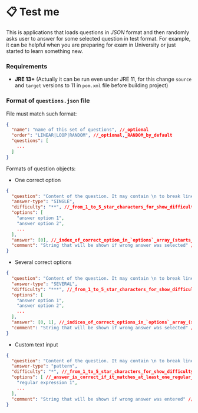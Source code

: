# 📋 Test me

This is applications that loads questions in _JSON_ format and then randomly asks user to answer for some selected question in test format. For example, it can be helpful when you are preparing for exam in University or just started to learn something new.

### Requirements

* **JRE 13+** (Actually it can be run even under JRE 11, for this change `source` and `target` versions to 11 in `pom.xml` file before building project)

### Format of `questions.json` file

File must match such format:
```json
{
  "name": "name of this set of questions", //_optional
  "order": "LINEAR|LOOP|RANDOM", //_optional,_RANDOM_by_default
  "questions": [
    ...
  ]
}
```

Formats of question objects:

* One correct option

```json
{
  "question": "Content of the question. It may contain \n to break line",
  "answer-type": "SINGLE",
  "difficulty": "**", //_from_1_to_5_star_characters_for_show_difficulty_of_question_(optional)
  "options": [
    "answer option 1",
    "answer option 2",
    ...
  ],
  "answer": [0], //_index_of_correct_option_in_`options`_array_(starts_from_0,_must_constain_single_value)
  "comment": "String that will be shown if wrong answer was selected" //_optional
}
```

* Several correct options

```json
{
  "question": "Content of the question. It may contain \n to break line",
  "answer-type": "SEVERAL",
  "difficulty": "***", //_from_1_to_5_star_characters_for_show_difficulty_of_question_(optional)
  "options": [
    "answer option 1",
    "answer option 2",
    ...
  ],
  "answer": [0, 1], //_indices_of_correct_options_in_`options`_array_(starts_from_0)
  "comment": "String that will be shown if wrong answer was selected" //_optional
}
```

* Custom text input

```json
{
  "question": "Content of the question. It may contain \n to break line",
  "answer-type": "pattern",
  "difficulty": "*", //_from_1_to_5_star_characters_for_show_difficulty_of_question_(optional)
  "options": [ //_answer_is_correct_if_it_matches_at_least_one_regular_expression_from_`options`
    "regular expression 1",
    ...
  ],
  "comment": "String that will be shown if wrong answer was entered" //_optional
}
```
